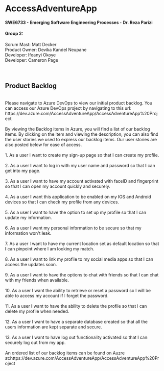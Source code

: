 # **AccessAdventureApp**
#### SWE6733 - Emerging Software Engineering Processes - Dr. Reza Parizi

#### **Group 2:**
Scrum Mast: Matt Decker  
Product Owner: Devika Kandel Neupane    
Developer: Ifeanyi Okoye   
Developer: Cameron Page  
<br>
<br>
## Product Backlog
<br>
Please navigate to Azure DevOps to view our initial product backlog. You can access our Azure DevOps project by navigating to this url: https://dev.azure.com/AccessAdventureApp/AccessAdventureApp%20Project  
<br>
<br>
By viewing the Backlog items in Azure, you will find a list of our backlog items. By clicking on the item and viewing the description, you can also find the user stories we used to express our backlog items. Our user stories are also posted below for ease of access.
<br>
<br>
1. As a user I want to create my sign-up page so that I can create my profile.  
<br>
<br>
2. As a user I want to log in with my user name and password so that I can get into my page.  
<br>
<br>
3. As a user I want to have my account activated with faceID and fingerprint so that I can open my account quickly and securely.  
<br>
<br>
4. As a user I want this application to be enabled on my IOS and Android devices so that I can check my profile from any devices.  
<br>
<br>
5. As a user I want to have the option to set up my profile so that I can update my information. 
<br>
<br>
6. As a user I want my personal information to be secure so that my information won't leak.  
<br>
<br>
7. As a user I want to have my current location set as default location so that I can pinpoint where I am looking my match.  
<br>
<br>
8. As a user I want to link my profile to my social media apps so that I can access the updates soon.
<br>
<br>
9. As a user I want to have the options to chat with friends so that I can chat with my friends when available.
<br>
<br>
10. As a user I want the ability to retrieve or reset a password so I will be able to access my account if I forget the password.  
<br>
<br>
11. As a user I want to have the ability to delete the profile so that I can delete my profile when needed.
<br>
<br>
12. As a user I want to have a separate database created so that all the users information are kept separate and secure.  
<br>
<br>
13. As a user I want to have log out functionality activated so that I can securely log out from my app.  
<br>
<br>
An ordered list of our backlog items can be found on Auzre at:https://dev.azure.com/AccessAdventureApp/AccessAdventureApp%20Project
